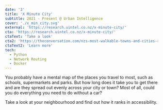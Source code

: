 ```yaml
---
date: '3'
title: 'X Minute City'
subtitle: 2021 - Present @ Urban Intelligence
cover: './x_min_city.svg'
external: 'https://research.uintel.co.nz/x-minute-city/'
cta: 'https://research.uintel.co.nz/x-minute-city/'
ctaText: 'Take a look'
cta2: 'https://theconversation.com/nzs-most-walkable-towns-and-cities-ranked-see-how-your-neighbourhood-stacks-up-189383'
ctaText2: 'Learn more'
tech:
  - Python
  - Network Routing
  - Docker
---
```


You probably have a mental map of the places you travel to most, such as schools, supermarkets and parks. But how long does it take you to get there and are they spread out evenly across your city or town? Most of all, could you do everything you need to do without a car?

Take a look at your neighbourhood and find out how it ranks in accessibility.
